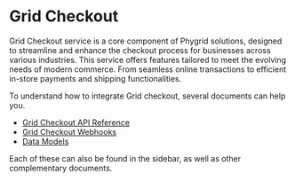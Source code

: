 # Grid Checkout

Grid Checkout service is a core component of Phygrid solutions, designed to streamline and enhance the checkout process for businesses across various industries. This service offers features tailored to meet the evolving needs of modern commerce. From seamless online transactions to efficient in-store payments and shipping functionalities.

To understand how to integrate Grid checkout, several documents can help you.

- [Grid Checkout API Reference](/grid-checkout/api)
- [Grid Checkout Webhooks](/grid-checkout/webhooks)
- [Data Models](/grid-checkout/data-model)

Each of these can also be found in the sidebar, as well as other complementary documents.
